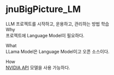# jnuBigPicture_LM

LLM 프로젝트를 시작하고, 운용하고, 관리하는 방법 학습  
Why  
프로젝트에 Language Model이 필요하다.   

What  
LLama Model은 Language Model이고 오픈 소스이다.   

How  
[NVIDIA API](https://build.nvidia.com/models) 모델을 사용 가능하다.   